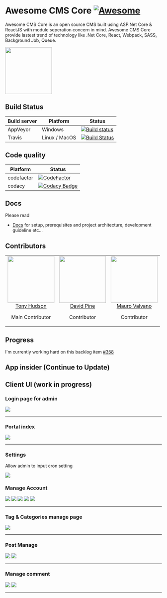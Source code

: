 # Awesome CMS Core [![Awesome](https://cdn.rawgit.com/sindresorhus/awesome/d7305f38d29fed78fa85652e3a63e154dd8e8829/media/badge.svg)](https://github.com/thangchung/awesome-dotnet-core#cms)

Awesome CMS Core is an open source CMS built using ASP.Net Core & ReactJS with module seperation concern in mind.
Awesome CMS Core provide lastest trend of technology like .Net Core, React, Webpack, SASS, Background Job, Queue.

<img src="img/icon.png" width="150px"/>

## Build Status

| Build server | Platform      | Status                                                                                                                                                 |
| ------------ | ------------- | ------------------------------------------------------------------------------------------------------------------------------------------------------ |
| AppVeyor     | Windows       | [![Build status](https://ci.appveyor.com/api/projects/status/brpoki3qovv7pkab?svg=true)](https://ci.appveyor.com/project/ngohungphuc/awesome-cms-core) |
| Travis       | Linux / MacOS | [![Build Status](https://travis-ci.org/SaiGonSoftware/Awesome-CMS-Core.svg?branch=master)](https://travis-ci.org/SaiGonSoftware/Awesome-CMS-Core)      |

## Code quality

| Platform   | Status                                                                                                                                                                                                                                                                     |
| ---------- | -------------------------------------------------------------------------------------------------------------------------------------------------------------------------------------------------------------------------------------------------------------------------- |
| codefactor | [![CodeFactor](https://www.codefactor.io/repository/github/awesome-cms-core/awesome-cms-core/badge)](https://www.codefactor.io/repository/github/awesome-cms-core/awesome-cms-core)                                                                                        |
| codacy     | [![Codacy Badge](https://api.codacy.com/project/badge/Grade/5781d47d0e8f499b8a7fbd167105e4f7)](https://www.codacy.com/app/ngohungphuc95/Awesome-CMS-Core?utm_source=github.com&utm_medium=referral&utm_content=Awesome-CMS-Core/Awesome-CMS-Core&utm_campaign=Badge_Grade) |

## Docs

Please read

- [Docs](https://awesome-cms-core.gitbook.io/awesome-cms-core/) for setup, prerequisites and project architecture, development guideline etc...

## Contributors

<table>
  <tbody>
    <tr>
      <td align="center" valign="top">
        <img width="150" height="150" src="https://github.com/ngohungphuc.png?s=150">
        <br>
        <a href="https://github.com/ngohungphuc">Tony Hudson</a>
        <p>Main Contributor</p>
      </td>
      <td align="center" valign="top">
        <img width="150" height="150" src="https://github.com/IEvangelist.png?s=150">
        <br>
        <a href="https://github.com/IEvangelis">David Pine</a>
        <p>Contributor</p>
      </td>
      <td align="center" valign="top">
        <img width="150" height="150" src="https://github.com/AbelianKraun.png?s=150">
        <br>
        <a href="https://github.com/AbelianKraun">Mauro Valvano</a>
        <p>Contributor</p>
      </td>
     </tr>
  </tbody>
</table>

## Progress
I'm currently working hard on this backlog item [#358](https://github.com/SaiGonSoftware/Awesome-CMS-Core/pull/358)

## App insider (Continue to Update)

## Client UI (work in progress)

### Login page for admin

<img src="img/login.png"/>

---

### Portal index

<img src="img/portal.png"/>

---

### Settings

Allow admin to input cron setting

<img src="img/cron-setting.png">

### Manage Account

<img src="img/forgot-pass.png"/>
<img src="img/add new user.png">
<img src="img/add-user-roles.png">
<img src="img/manage-account.png"/>
<img src="img/edit-role.png"/>

---

### Tag & Categories manage page

<img src="img/tag&cat.png"/>

---

### Post Manage

<img src="img/post management.png"/>

<img src="img/post detail.png"/>

---

### Manage comment

<img src="img/Manage comments.png"/>

<img src="img/Reply comment.png">

---
